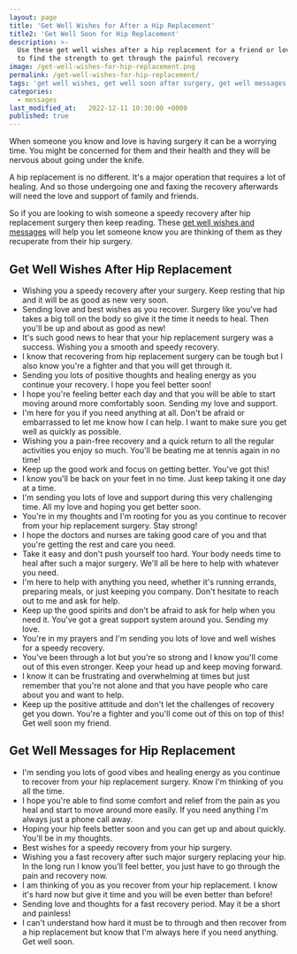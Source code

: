 ```yaml
---
layout: page
title: 'Get Well Wishes for After a Hip Replacement'
title2: 'Get Well Soon for Hip Replacement'
description: >-
  Use these get well wishes after a hip replacement for a friend or loved one
  to find the strength to get through the painful recovery
image: /get-well-wishes-for-hip-replacement.png
permalink: /get-well-wishes-for-hip-replacement/
tags: 'get well wishes, get well soon after surgery, get well messages for hip replacement'
categories:
  - messages
last_modified_at:   2022-12-11 10:30:00 +0000
published: true
---
```


When someone you know and love is having surgery it can be a worrying time. You might be concerned for them and their health and they will be nervous about going under the knife.

A hip replacement is no different. It's a major operation that requires a lot of healing. And so those undergoing one and faxing the recovery afterwards will need the love and support of family and friends.

So if you are looking to wish someone a speedy recovery after hip replacement surgery then keep reading. These <a href="/get-well-wishes/">get well wishes and messages</a> will help you let someone know you are thinking of them as they recuperate from their hip surgery.


<h2>Get Well Wishes After Hip Replacement</h2>


<ul class="heart">
<li>Wishing you a speedy recovery after your surgery. Keep resting that hip and it will be as good as new very soon.</li>
<li>Sending love and best wishes as you recover. Surgery like you've had takes a big toll on the body so give it the time it needs to heal. Then you'll be up and about as good as new!</li>
<li>It's such good news to hear that your hip replacement surgery was a success. Wishing you a smooth and speedy recovery.</li>
<li>I know that recovering from hip replacement surgery can be tough but I also know you're a fighter and that you will get through it.</li>
<li>Sending you lots of positive thoughts and healing energy as you continue your recovery. I hope you feel better soon!</li>
<li>I hope you're feeling better each day and that you will be able to start moving around more comfortably soon. Sending my love and support.</li>
<li>I'm here for you if you need anything at all. Don't be afraid or embarrassed to let me know how I can help. I want to make sure you get well as quickly as possible.</li>
<li>Wishing you a pain-free recovery and a quick return to all the regular activities you enjoy so much. You'll be beating me at tennis again in no time!</li>
<li>Keep up the good work and focus on getting better. You've got this!</li>
<li>I know you'll be back on your feet in no time. Just keep taking it one day at a time.</li>
<li>I'm sending you lots of love and support during this very challenging time. All my love and hoping you get better soon.</li>
<li>You're in my thoughts and I'm rooting for you as you continue to recover from your hip replacement surgery. Stay strong!</li>
<li>I hope the doctors and nurses are taking good care of you and that you're getting the rest and care you need.</li>
<li>Take it easy and don't push yourself too hard. Your body needs time to heal after such a major surgery. We'll all be here to help with whatever you need.</li>
<li>I'm here to help with anything you need, whether it's running errands, preparing meals, or just keeping you company. Don't hesitate to reach out to me and ask for help.</li>
<li>Keep up the good spirits and don't be afraid to ask for help when you need it. You've got a great support system around you. Sending my love.</li>
<li>You're in my prayers and I'm sending you lots of love and well wishes for a speedy recovery.</li>
<li>You've been through a lot but you're so strong and I know you'll come out of this even stronger. Keep your head up and keep moving forward.</li>
<li>I know it can be frustrating and overwhelming at times but just remember that you're not alone and that you have people who care about you and want to help.</li>
<li>Keep up the positive attitude and don't let the challenges of recovery get you down. You're a fighter and you'll come out of this on top of this! Get well soon my friend.</li>
</ul>


<h2>Get Well Messages for Hip Replacement</h2>


<ul class="heart">
<li>I'm sending you lots of good vibes and healing energy as you continue to recover from your hip replacement surgery. Know I'm thinking of you all the time.</li>
<li>I hope you're able to find some comfort and relief from the pain as you heal and start to move around more easily. If you need anything I'm always just a phone call away.</li>
<li>Hoping your hip feels better soon and you can get up and about quickly. You'll be in my thoughts.</li>
<li>Best wishes for a speedy recovery from your hip surgery.</li>
<li>Wishing you a fast recovery after such major surgery replacing your hip. In the long run I know you'll feel better, you just have to go through the pain and recovery now.</li>
<li>I am thinking of you as you recover from your hip replacement. I know it's hard now but give it time and you will be even better than before!</li>
<li>Sending love and thoughts for a fast recovery period. May it be a short and painless!</li>
<li>I can't understand how hard it must be to through and then recover from a hip replacement but know that I'm always here if you need anything. Get well soon.</li>
</ul>
